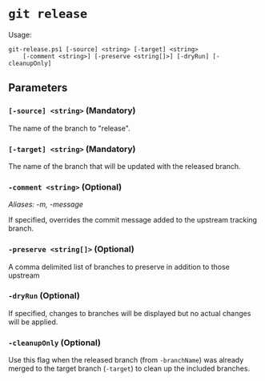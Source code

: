 # `git release`

Usage:

    git-release.ps1 [-source] <string> [-target] <string>
        [-comment <string>] [-preserve <string[]>] [-dryRun] [-cleanupOnly]

## Parameters

### `[-source] <string>` (Mandatory)

The name of the branch to "release".

### `[-target] <string>` (Mandatory)

The name of the branch that will be updated with the released branch.

### `-comment <string>` (Optional)

_Aliases: -m, -message_

If specified, overrides the commit message added to the upstream tracking
branch.

### `-preserve <string[]>` (Optional)

A comma delimited list of branches to preserve in addition to those upstream

### `-dryRun` (Optional)

If specified, changes to branches will be displayed but no actual changes will
be applied.

### `-cleanupOnly` (Optional)

Use this flag when the released branch (from `-branchName`) was already merged
to the target branch (`-target`) to clean up the included branches.

